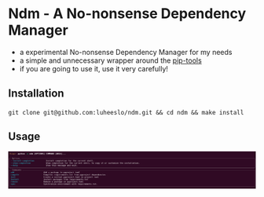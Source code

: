 # Ndm - A No-nonsense Dependency Manager 

- a experimental No-nonsense Dependency Manager for my needs
- a simple and unnecessary wrapper around the [pip-tools](https://pip-tools.readthedocs.io/en/latest/)
- if you are going to use it, use it very carefully!

## Installation

```
git clone git@github.com:luheeslo/ndm.git && cd ndm && make install
```

## Usage

![example](/images/ndm.png)
